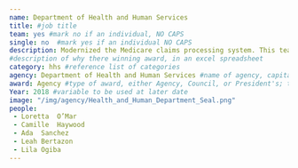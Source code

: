```yaml
---
name: Department of Health and Human Services
title: #job title
team: yes #mark no if an individual, NO CAPS
single: no  #mark yes if an individual NO CAPS
description: Modernized the Medicare claims processing system. This team’s innovation will lead to $7.5 million in savings over the next five years.
#description of why there winning award, in an excel spreadsheet
category: hhs #reference list of categories
agency: Department of Health and Human Services #name of agency, capitalize first letter of each name
award: Agency #type of award, either Agency, Council, or President's; this is case sensitive so make sure to match the options listed exactly. This section generates the format of the card
Year: 2018 #variable to be used at later date
image: "/img/agency/Health_and_Human_Department_Seal.png"
people:
 - Loretta	O’Mar
 - Camille	Haywood
 - Ada	Sanchez
 - Leah	Bertazon
 - Lila	Ogiba
---
```

